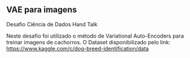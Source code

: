 VAE para imagens
-----------------------

Desafio Ciência de Dados Hand Talk

Neste desafio foi utilizado o método de Variational Auto-Encoders para treinar imagens de cachorros. O Dataset disponibilizado pelo link: https://www.kaggle.com/c/dog-breed-identification/data

	
